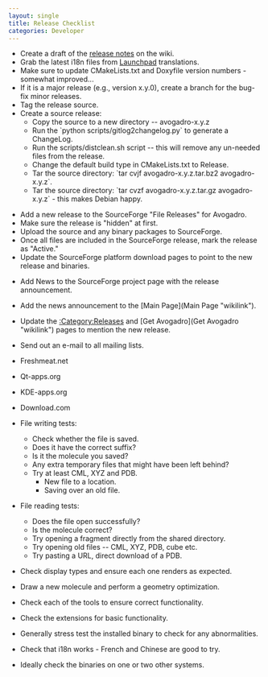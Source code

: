 ```yaml
---
layout: single
title: Release Checklist
categories: Developer
---
```




-   Create a draft of the [release notes](Releases "wikilink") on the wiki.
-   Grab the latest i18n files from [Launchpad](https://translations.launchpad.net/avogadro/+translations) translations.
-   Make sure to update CMakeLists.txt and Doxyfile version numbers - somewhat improved...
-   If it is a major release (e.g., version x.y.0), create a branch for the bug-fix minor releases.
-   Tag the release source.
-   Create a source release:
    -   Copy the source to a new directory -- avogadro-x.y.z
    -   Run the \`python scripts/gitlog2changelog.py\` to generate a ChangeLog.
    -   Run the scripts/distclean.sh script -- this will remove any un-needed files from the release.
    -   Change the default build type in CMakeLists.txt to Release.
    -   Tar the source directory: \`tar cvjf avogadro-x.y.z.tar.bz2 avogadro-x.y.z\`.
    -   Tar the source directory: \`tar cvzf avogadro-x.y.z.tar.gz avogadro-x.y.z\` - this makes Debian happy.

<!-- -->

-   Add a new release to the SourceForge "File Releases" for Avogadro.
-   Make sure the release is "hidden" at first.
-   Upload the source and any binary packages to SourceForge.
-   Once all files are included in the SourceForge release, mark the release as "Active."
-   Update the SourceForge platform download pages to point to the new release and binaries.

<!-- -->

-   Add News to the SourceForge project page with the release announcement.
-   Add the news announcement to the [Main Page](Main Page "wikilink").
-   Update the [:Category:Releases](:Category:Releases "wikilink") and [Get Avogadro](Get Avogadro "wikilink") pages to mention the new release.
-   Send out an e-mail to all mailing lists.



-   Freshmeat.net
-   Qt-apps.org
-   KDE-apps.org
-   Download.com



-   File writing tests:
    -   Check whether the file is saved.
    -   Does it have the correct suffix?
    -   Is it the molecule you saved?
    -   Any extra temporary files that might have been left behind?
    -   Try at least CML, XYZ and PDB.
        -   New file to a location.
        -   Saving over an old file.
-   File reading tests:
    -   Does the file open successfully?
    -   Is the molecule correct?
    -   Try opening a fragment directly from the shared directory.
    -   Try opening old files -- CML, XYZ, PDB, cube etc.
    -   Try pasting a URL, direct download of a PDB.
-   Check display types and ensure each one renders as expected.
-   Draw a new molecule and perform a geometry optimization.
-   Check each of the tools to ensure correct functionality.
-   Check the extensions for basic functionality.
-   Generally stress test the installed binary to check for any abnormalities.
-   Check that i18n works - French and Chinese are good to try.
-   Ideally check the binaries on one or two other systems.



